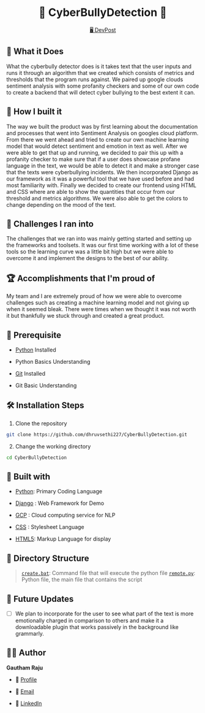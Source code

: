 <p align="center">
  <a href="https://github.com/dhruvsethi227/CyberBullyDetection" title="CyberBullyDetection">
  </a>
</p>
<h1 align="center">🌟 CyberBullyDetection 🌟</h1>

<p align="center">
    <a href="https://devpost.com/software/cyberbullying-detector" title="Project Initiator using Python">🖥️ DevPost</a>
</p>

## 🚀 What it Does

What the cyberbully detector does is it takes text that the user inputs and runs it through an algorithm that we created which consists of metrics and thresholds that the program runs against. We paired up google clouds sentiment analysis with some profanity checkers and some of our own code to create a backend that will detect cyber bullying to the best extent it can.

## 💎 How I built it

The way we built the product was by first learning about the documentation and processes that went into Sentiment Analysis on googles cloud platform. From there we went ahead and tried to create our own machine learning model that would detect sentiment and emotion in text as well. After we were able to get that up and running, we decided to pair this up with a profanity checker to make sure that if a user does showcase profane language in the text, we would be able to detect it and make a stronger case that the texts were cyberbullying incidents. We then incorporated Django as our framework as it was a powerful tool that we have used before and had most familiarity with. Finally we decided to create our frontend using HTML and CSS where are able to show the quantities that occur from our threshold and metrics algorithms. We were also able to get the colors to change depending on the mood of the text.

## 🤘 Challenges I ran into

The challenges that we ran into was mainly getting started and setting up the frameworks and toolsets. It was our first time working with a lot of these tools so the learning curve was a little bit high but we were able to overcome it and implement the designs to the best of our ability.

## 🏆 Accomplishments that I'm proud of

My team and I are extremely proud of how we were able to overcome challenges such as creating a machine learning model and not giving up when it seemed bleak. There were times when we thought it was not worth it but thankfully we stuck through and created a great product.

## 🦋 Prerequisite

- [Python](https://www.python.org/ "Python") Installed

- Python Basics Understanding

- [Git](https://git-scm.com/ "Git OFficial") Installed

- Git Basic Understanding


## 🛠️ Installation Steps

1. Clone the repository

```Bash
git clone https://github.com/dhruvsethi227/CyberBullyDetection.git
```

2. Change the working directory

```Bash
cd CyberBullyDetection
```

## 👷 Built with

- [Python](https://www.python.org/ "Python"): Primary Coding Language

- [Django](https://www.djangoproject.com/) : Web Framework for Demo

- [GCP](https://cloud.google.com/) : Cloud computing service for NLP

- [CSS](https://developer.mozilla.org/en-US/docs/Web/CSS) : Stylesheet Language

- [HTML5](https://html.com/html5/): Markup Language for display

## 📂 Directory Structure

> [`create.bat`](https://github.com/king-technologies/Project-Initiator/blob/main/create.bat "Create Command"): Command file that will execute the python file
> [`remote.py`](https://github.com/king-technologies/Project-Initiator/blob/main/remote.py "Main File"): Python file, the main file that contains the script
## 🎊 Future Updates

- [ ] We plan to incorporate for the user to see what part of the text is more emotionally charged in comparison to others and make it a downloadable plugin that works passively in the background like grammarly.

## 🧑🏻 Author

**Gautham Raju**

- 🌌 [Profile](gauthamraju.com)

- 🏮 [Email](mailto:gautham.raju@outlook.com)

- 🦁 [LinkedIn](linkedin.com/in/gautham-raju)
